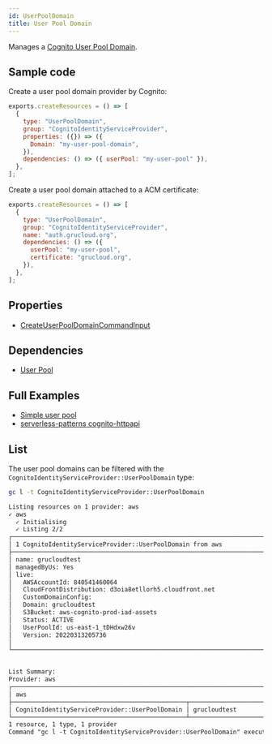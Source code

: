 ```yaml
---
id: UserPoolDomain
title: User Pool Domain
---
```


Manages a [Cognito User Pool Domain](https://console.aws.amazon.com/cognito/v2/idp/user-pools).

## Sample code

Create a user pool domain provider by Cognito:

```js
exports.createResources = () => [
  {
    type: "UserPoolDomain",
    group: "CognitoIdentityServiceProvider",
    properties: ({}) => ({
      Domain: "my-user-pool-domain",
    }),
    dependencies: () => ({ userPool: "my-user-pool" }),
  },
];
```

Create a user pool domain attached to a ACM certificate:

```js
exports.createResources = () => [
  {
    type: "UserPoolDomain",
    group: "CognitoIdentityServiceProvider",
    name: "auth.grucloud.org",
    dependencies: () => ({
      userPool: "my-user-pool",
      certificate: "grucloud.org",
    }),
  },
];
```

## Properties

- [CreateUserPoolDomainCommandInput](https://docs.aws.amazon.com/AWSJavaScriptSDK/v3/latest/clients/client-cognito-identity-provider/interfaces/createuserpooldomaincommandinput.html)

## Dependencies

- [User Pool](./UserPool.md)

## Full Examples

- [Simple user pool](https://github.com/grucloud/grucloud/tree/main/examples/aws/CognitoIdentityServiceProvider/identity-provider)
- [serverless-patterns cognito-httpapi](https://github.com/grucloud/grucloud/tree/main/examples/aws/serverless-patterns/cognito-httpapi)

## List

The user pool domains can be filtered with the `CognitoIdentityServiceProvider::UserPoolDomain` type:

```sh
gc l -t CognitoIdentityServiceProvider::UserPoolDomain
```

```txt
Listing resources on 1 provider: aws
✓ aws
  ✓ Initialising
  ✓ Listing 2/2
┌────────────────────────────────────────────────────────────────────────┐
│ 1 CognitoIdentityServiceProvider::UserPoolDomain from aws              │
├────────────────────────────────────────────────────────────────────────┤
│ name: grucloudtest                                                     │
│ managedByUs: Yes                                                       │
│ live:                                                                  │
│   AWSAccountId: 840541460064                                           │
│   CloudFrontDistribution: d3oia8etllorh5.cloudfront.net                │
│   CustomDomainConfig:                                                  │
│   Domain: grucloudtest                                                 │
│   S3Bucket: aws-cognito-prod-iad-assets                                │
│   Status: ACTIVE                                                       │
│   UserPoolId: us-east-1_tDHdxw26v                                      │
│   Version: 20220313205736                                              │
│                                                                        │
└────────────────────────────────────────────────────────────────────────┘


List Summary:
Provider: aws
┌───────────────────────────────────────────────────────────────────────┐
│ aws                                                                   │
├────────────────────────────────────────────────┬──────────────────────┤
│ CognitoIdentityServiceProvider::UserPoolDomain │ grucloudtest         │
└────────────────────────────────────────────────┴──────────────────────┘
1 resource, 1 type, 1 provider
Command "gc l -t CognitoIdentityServiceProvider::UserPoolDomain" executed in 4s, 131 MB
```
